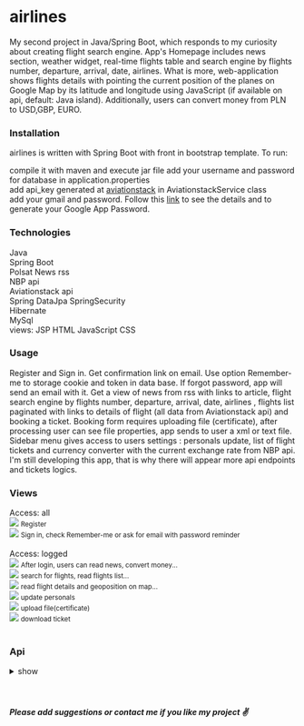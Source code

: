 <h1>airlines</h1>
My second project in Java/Spring Boot, which responds to my curiosity about creating flight search engine. App's Homepage includes news section, weather widget, real-time flights table and search engine by flights number, departure, arrival, date, airlines. What is more, web-application shows flights details with pointing the current position of the planes on Google Map by its latitude and longitude using JavaScript (if available on api, default: Java island). Additionally, users can convert money from PLN to USD,GBP, EURO.


<h3>Installation</h3>
airlines is written with Spring Boot with front in bootstrap template. To run:

compile it with maven and execute jar file
add your username and password for database in application.properties<br>
add api_key generated at <a href="https://aviationstack.com/">aviationstack</a> in AviationstackService class<br>
add your gmail and password. Follow this <a href="https://support.google.com/accounts/answer/185833">link</a> to see the details and to generate your Google App Password.


<h3>Technologies</h3>
Java<br>
Spring Boot<br>
Polsat News rss<br>
NBP api<br>
Aviationstack api<br>
Spring DataJpa SpringSecurity<br>
Hibernate<br>
MySql<br>
views: JSP HTML JavaScript CSS<br>

<h3>Usage</h3>
Register and Sign in. Get confirmation link on email. Use option Remember-me to storage cookie and token in data base. If forgot password, app will send an email with it. Get a view of news from rss with links to article, flight search engine by flights number, departure, arrival, date, airlines , flights list paginated with links to details of flight (all data from Aviationstack api) and booking a ticket. Booking form requires uploading file (certificate), after processing user can see file properties, app sends to user a xml or text file. Sidebar menu gives access to users settings : personals update, list of flight tickets and currency converter with the current exchange rate from NBP api. I'm still developing this app, that is why there will appear more api endpoints and tickets logics.



<h3>Views</h3>
Access: all<br>
<img src="https://user-images.githubusercontent.com/90089220/148656226-20ea0a89-38b9-4af8-8a0e-135c1d033be5.png"/>
<small>Register</small><br>
<img src="https://user-images.githubusercontent.com/90089220/148656227-be86284b-5e5c-46f8-8847-d0ac3bfc7dc3.png"/>
<small>Sign in, check Remember-me or ask for email with password reminder</small>
<br>
<br>
Access: logged<br>
<img src="https://user-images.githubusercontent.com/90089220/148206503-bad7d56c-f4d0-4e3c-8d9d-f1ffb56c7e2c.png"/>
<small>After login, users can read news, convert money...</small><br>
<img src="https://user-images.githubusercontent.com/90089220/148207552-8f0fd8f4-6c3c-4801-a41f-7b3f1ec31342.png"/>
<small>search for flights, read flights list...</small><br>
<img src="https://user-images.githubusercontent.com/90089220/148207669-20a07f59-f559-48f8-a1ac-246828d7bd8d.png"/>
<small>read flight details and geoposition on map...</small><br>
<img src="https://user-images.githubusercontent.com/90089220/148207846-f04701f3-90ba-4317-80ee-4b8095d8f2a4.png"/>
<small>update personals</small><br>
<img src="https://user-images.githubusercontent.com/90089220/148656285-e2009659-0186-443d-b245-525b1132b8df.png"/>
<small>upload file(certificate)</small><br>
<img src="https://user-images.githubusercontent.com/90089220/148656289-f2fd70af-59cc-437d-a3bd-c5ceec956dd4.png"/>
<small>download ticket</small>
<br>
<br>
<h3>Api</h3>
<details>  
<summary>show</summary> 
<strong>Method</strong>			<strong>URL</strong>			        <strong>Action(JSON)</strong><br><br>
<p>Flight<br>
GET        /api/flight			              Read All (limited 100)<br>
GET        /api/flight/{number}			      Read by flight number with details<br>
<p>Rss news<br>
GET        /api/rss			                  Read news (limited 50)<br>
<p>Ticket<br>
GET        /api/user/{id}/ticket			    Read All tickets<br>
GET        /api/ticket/{id}			          Read ticket by id<br>
<p>Certificate<br>
GET        /user/{id}/download	  		    Download file<br>
GET        /user/{id}/show	  		        Read user's certificate<br>
<p>User<br>
GET        /api/user/{id}        	  		  Read user with details<br>
POST       /api/user           	  		    Create user<br>
PUT        /api/user/{id}                 Update user personals<br>
POST       /forgot                        Sending email with password if exist in db/ add header: email address<br>
</details> 
<br>
<br>
<h5>Please add suggestions or contact me if you like my project ✌️ </h5>

